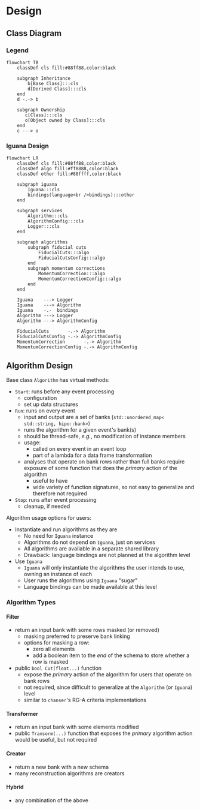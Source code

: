 # Design

## Class Diagram

### Legend

```mermaid
flowchart TB
    classDef cls fill:#88ff88,color:black

    subgraph Inheritance 
        b[Base Class]:::cls
        d[Derived Class]:::cls
    end
    d -.-> b

    subgraph Ownership
       c[Class]:::cls
       o[Object owned by Class]:::cls
    end
    c ---> o
```

### Iguana Design

```mermaid
flowchart LR
    classDef cls fill:#88ff88,color:black
    classDef algo fill:#ff8888,color:black
    classDef other fill:#88ffff,color:black

    subgraph iguana
        Iguana:::cls
        bindings(language<br />bindings):::other
    end

    subgraph services
        Algorithm:::cls
        AlgorithmConfig:::cls
        Logger:::cls
    end

    subgraph algorithms
        subgraph fiducial cuts
            FiducialCuts:::algo
            FiducialCutsConfig:::algo
        end
        subgraph momentum corrections
            MomentumCorrection:::algo
            MomentumCorrectionConfig:::algo
        end
    end

    Iguana    ---> Logger
    Iguana    ---> Algorithm
    Iguana    -.-  bindings
    Algorithm ---> Logger
    Algorithm ---> AlgorithmConfig

    FiducialCuts       -.-> Algorithm
    FiducialCutsConfig -.-> AlgorithmConfig
    MomentumCorrection       -.-> Algorithm
    MomentumCorrectionConfig -.-> AlgorithmConfig
```

## Algorithm Design

Base class `Algorithm` has virtual methods:
- `Start`: runs before any event processing
    - configuration
    - set up data structures
- `Run`: runs on every event
    - input and output are a set of banks (`std::unordered_map< std::string, hipo::bank>`)
    - runs the algorithm for a given event's bank(s)
    - should be thread-safe, _e.g._, no modification of instance members
    - usage:
        - called on every event in an event loop
        - part of a lambda for a data frame transformation
    - analyses that operate on bank rows rather than full banks require exposure
      of some function that does the _primary_ action of the algorithm
        - useful to have
        - wide variety of function signatures, so not easy to generalize and therefore not required
- `Stop`: runs after event processing
    - cleanup, if needed

Algorithm usage options for users:
- Instantiate and run algorithms as they are
    - No need for `Iguana` instance
    - Algorithms do not depend on `Iguana`, just on services
    - All algorithms are available in a separate shared library
    - Drawback: language bindings are not planned at the algorithm level
- Use `Iguana`
    - `Iguana` will only instantiate the algorithms the user intends to use, owning
      an instance of each
    - User runs the algorithms using `Iguana` "sugar"
    - Language bindings can be made available at this level

### Algorithm Types

#### Filter
- return an input bank with some rows masked (or removed)
    - masking preferred to preserve bank linking
    - options for masking a row:
        - zero all elements
        - add a boolean item to the _end_ of the schema to store whether a row is masked
- public `bool Cut(float...)` function
    - expose the _primary_ action of the algorithm for users that operate on bank rows
    - not required, since difficult to generalize at the `Algorithm` (or `Iguana`) level
    - similar to `chanser`'s RG-A criteria implementations

#### Transformer
- return an input bank with some elements modified
- public `Transorm(...)` function that exposes the _primary_ algorithm action would be useful,
  but not required

#### Creator
- return a new bank with a new schema
- many reconstruction algorithms are creators

#### Hybrid
- any combination of the above
